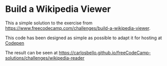 # Build a Wikipedia Viewer

This a simple solution to the exercise from https://www.freecodecamp.com/challenges/build-a-wikipedia-viewer.

This code has been designed as simple as possible to adapt it for hosting at [Codepen](http://codepen.io)

The result can be seen at https://carlosbello.github.io/freeCodeCamp-solutions/challenges/wikipedia-reader
